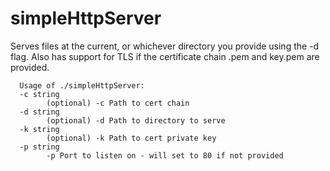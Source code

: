 # simpleHttpServer

Serves files at the current, or whichever directory you provide using the -d flag. 
Also has support for TLS if the certificate chain .pem and key.pem are provided.

```
  Usage of ./simpleHttpServer:
  -c string
        (optional) -c Path to cert chain
  -d string
        (optional) -d Path to directory to serve
  -k string
        (optional) -k Path to cert private key
  -p string
        -p Port to listen on - will set to 80 if not provided
``` 
